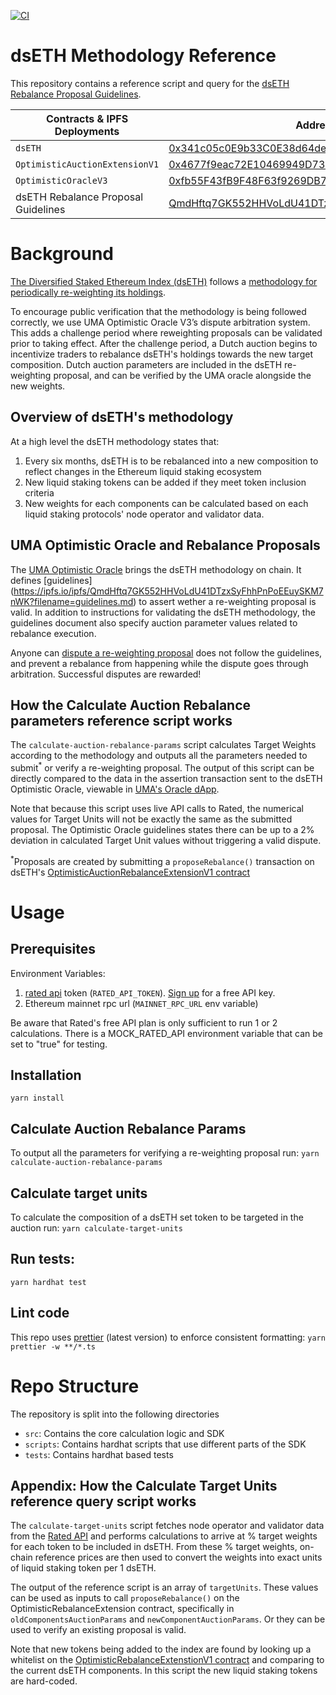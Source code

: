 [![CI](https://github.com/IndexCoop/optimistic-auction-query/actions/workflows/ci.yml/badge.svg)](https://github.com/IndexCoop/optimistic-auction-query/actions/workflows/ci.yml/badge.svg)

# dsETH Methodology Reference

This repository contains a reference script and query for the [dsETH Rebalance Proposal Guidelines](https://ipfs.io/ipfs/QmdHftq7GK552HHVoLdU41DTzxSyFhhPnPoEEuySKM7nWK?filename=guidelines.md). 

| Contracts & IPFS Deployments | Address |
| - | - |
| `dsETH` | [0x341c05c0E9b33C0E38d64de76516b2Ce970bB3BE](https://etherscan.io/token/0x341c05c0e9b33c0e38d64de76516b2ce970bb3be#code) | 
| `OptimisticAuctionExtensionV1` | [0x4677f9eac72E10469949D73d8eF71883Ce510732](https://etherscan.io/address/0x4677f9eac72E10469949D73d8eF71883Ce510732#code) |
| `OptimisticOracleV3` | [0xfb55F43fB9F48F63f9269DB7Dde3BbBe1ebDC0dE](https://etherscan.io/address/0xfb55F43fB9F48F63f9269DB7Dde3BbBe1ebDC0dE#code) |
| dsETH Rebalance Proposal Guidelines | [QmdHftq7GK552HHVoLdU41DTzxSyFhhPnPoEEuySKM7nWK](https://ipfs.io/ipfs/QmdHftq7GK552HHVoLdU41DTzxSyFhhPnPoEEuySKM7nWK?filename=guidelines.md) |

# Background

[The Diversified Staked Ethereum Index (dsETH)](https://indexcoop.com/products/diversified-staked-ethereum-index) follows a [methodology for periodically re-weighting its holdings](https://gov.indexcoop.com/t/iip-171-launch-the-diversified-staked-eth-index-dseth/4389#h-60-methodology-15).

To encourage public verification that the methodology is being followed correctly, we use UMA Optimistic Oracle V3’s dispute arbitration system. This adds a challenge period where reweighting proposals can be validated prior to taking effect. After the challenge period, a Dutch auction begins to incentivize traders to rebalance dsETH's holdings towards the new target composition. Dutch auction parameters are included in the dsETH re-weighting proposal, and can be verified by the UMA oracle alongside the new weights.

## Overview of dsETH's methodology

At a high level the dsETH methodology states that:
1) Every six months, dsETH is to be rebalanced into a new composition to reflect changes in the Ethereum liquid staking ecosystem
2) New liquid staking tokens can be added if they meet token inclusion criteria
3) New weights for each components can be calculated based on each liquid staking protocols' node operator and validator data.

## UMA Optimistic Oracle and Rebalance Proposals

The [UMA Optimistic Oracle](https://docs.uma.xyz/) brings the dsETH methodology on chain. It defines [guidelines] (https://ipfs.io/ipfs/QmdHftq7GK552HHVoLdU41DTzxSyFhhPnPoEEuySKM7nWK?filename=guidelines.md) to assert wether a re-weighting proposal is valid. In addition to instructions for validating the dsETH methodology, the guidelines document also specify auction parameter values related to rebalance execution.

Anyone can [dispute a re-weighting proposal](https://docs.uma.xyz/using-uma/disputing-oracle-data) does not follow the guidelines, and prevent a rebalance from happening while the dispute goes through arbitration. Successful disputes are rewarded!

## How the Calculate Auction Rebalance parameters reference script works

The `calculate-auction-rebalance-params` script calculates Target Weights according to the methodology and outputs all the parameters needed to submit<sup>*</sup> or verify a re-weighting proposal. The output of this script can be directly compared to the data in the assertion transaction sent to the dsETH Optimistic Oracle, viewable in [UMA's Oracle dApp](https://oracle.uma.xyz/). 

Note that because this script uses live API calls to Rated, the numerical values for Target Units will not be exactly the same as the submitted proposal. The Optimistic Oracle guidelines states there can be up to a 2% deviation in calculated Target Unit values without triggering a valid dispute.

<sup>*</sup>Proposals are created by submitting a `proposeRebalance()` transaction on dsETH's [OptimisticAuctionRebalanceExtensionV1 contract](https://etherscan.io/address/0x4677f9eac72e10469949d73d8ef71883ce510732#code)

# Usage 

## Prerequisites
Environment Variables:
1. [rated api](https://api-docs.rated.network/getting-started/welcome) token (`RATED_API_TOKEN`). [Sign up](https://www.rated.network/signUp) for a free API key.
2. Ethereum mainnet rpc url (`MAINNET_RPC_URL` env variable)

Be aware that Rated's free API plan is only sufficient to run 1 or 2 calculations. There is a MOCK_RATED_API environment variable that can be set to "true" for testing.

## Installation
`yarn install`

## Calculate Auction Rebalance Params
To output all the parameters for verifying a re-weighting proposal run:
`yarn calculate-auction-rebalance-params`

## Calculate target units 
To calculate the composition of a dsETH set token to be targeted in the auction run:
`yarn calculate-target-units`

## Run tests:
`yarn hardhat test`

## Lint code
This repo uses [prettier](https://prettier.io/docs/en/install.html) (latest version) to enforce consistent formatting:
`yarn prettier -w **/*.ts`

# Repo Structure
The repository is split into the following directories
- `src`: Contains the core calculation logic and SDK
- `scripts`: Contains hardhat scripts that use different parts of the SDK
- `tests`: Contains hardhat based tests

## Appendix: How the Calculate Target Units reference query script works

The `calculate-target-units` script fetches node operator and validator data from the [Rated API](https://api-docs.rated.network/getting-started/welcome) and performs calculations to arrive at % target weights for each token to be included in dsETH. From these % target weights, on-chain reference prices are then used to convert the weights into exact units of liquid staking token per 1 dsETH.

The output of the reference script is an array of `targetUnits`. These values can be used as inputs to call `proposeRebalance()` on the OptimisticRebalanceExtension contract, specifically in `oldComponentsAuctionParams` and `newComponentAuctionParams`. Or they can be used to verify an existing proposal is valid.

Note that new tokens being added to the index are found by looking up a whitelist on the [OptimisticRebalanceExtenstionV1 contract](https://etherscan.io/address/0x4677f9eac72e10469949d73d8ef71883ce510732#readContract#F9) and comparing to the current dsETH components. In this script the new liquid staking tokens are hard-coded.
